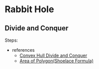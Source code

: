 # Rabbit Hole
## Divide and Conquer
Steps:
- references
  - [Convex Hull Divide and Conquer](https://www.geeksforgeeks.org/convex-hull-using-divide-and-conquer-algorithm/)
  - [Area of Polygon(Shoelace Formula)](https://www.geeksforgeeks.org/area-of-a-polygon-with-given-n-ordered-vertices/)
